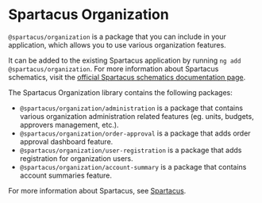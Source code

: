 # Spartacus Organization

`@spartacus/organization` is a package that you can include in your application, which allows you to use various organization features.

It can be added to the existing Spartacus application by running `ng add @spartacus/organization`. For more information about Spartacus schematics, visit the [official Spartacus schematics documentation page](https://sap.github.io/spartacus-docs/schematics/).

The Spartacus Organization library contains the following packages:

- `@spartacus/organization/administration` is a package that contains various organization administration related features (eg. units, budgets, approvers management, etc.).
- `@spartacus/organization/order-approval` is a package that adds order approval dashboard feature.
- `@spartacus/organization/user-registration` is a package that adds registration for organization users.
- `@spartacus/organization/account-summary` is a package that contains account summaries feature.


For more information about Spartacus, see [Spartacus](https://github.com/SAP/spartacus).
